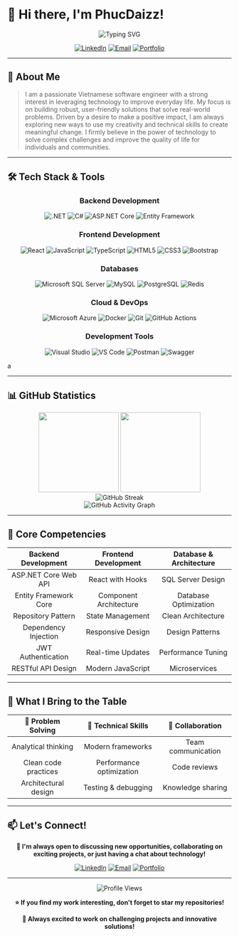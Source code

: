 # 👋 Hi there, I'm PhucDaizz!

<div align="center">
  <img src="https://readme-typing-svg.herokuapp.com?font=Fira+Code&pause=1000&color=2E9EF7&center=true&vCenter=true&width=600&lines=Full-Stack+.NET+Developer;Passionate+about+Clean+Code+%26+Architecture;Building+Scalable+Web+Applications;Always+Learning+New+Technologies" alt="Typing SVG" />
</div>

<div align="center">
  
[![LinkedIn](https://img.shields.io/badge/LinkedIn-Connect-0077B5?style=for-the-badge&logo=linkedin&logoColor=white)](https://www.linkedin.com/in/nguyễn-phúc-đại-82719a27b)
[![Email](https://img.shields.io/badge/Email-Contact-D14836?style=for-the-badge&logo=gmail&logoColor=white)](mailto:dai742004.dn@gmail.com)
[![Portfolio](https://img.shields.io/badge/Portfolio-FF5722?style=for-the-badge&logo=todoist&logoColor=white)](https://your-portfolio.com)

</div>

---

## 🚀 About Me

>I am a passionate Vietnamese software engineer with a strong interest in leveraging technology to improve everyday life. My focus is on building robust, user-friendly solutions that solve real-world problems.
>Driven by a desire to make a positive impact, I am always exploring new ways to use my creativity and technical skills to create meaningful change. I firmly believe in the power of technology to solve complex challenges and improve the quality of life for individuals and communities.
---

## 🛠️ Tech Stack & Tools

<div align="center">

### **Backend Development**
![.NET](https://img.shields.io/badge/.NET-5C2D91?style=for-the-badge&logo=.net&logoColor=white)
![C#](https://img.shields.io/badge/C%23-239120?style=for-the-badge&logo=c-sharp&logoColor=white)
![ASP.NET Core](https://img.shields.io/badge/ASP.NET_Core-5C2D91?style=for-the-badge&logo=.net&logoColor=white)
![Entity Framework](https://img.shields.io/badge/Entity_Framework-5C2D91?style=for-the-badge&logo=.net&logoColor=white)

### **Frontend Development**
![React](https://img.shields.io/badge/React-20232A?style=for-the-badge&logo=react&logoColor=61DAFB)
![JavaScript](https://img.shields.io/badge/JavaScript-F7DF1E?style=for-the-badge&logo=javascript&logoColor=black)
![TypeScript](https://img.shields.io/badge/TypeScript-007ACC?style=for-the-badge&logo=typescript&logoColor=white)
![HTML5](https://img.shields.io/badge/HTML5-E34F26?style=for-the-badge&logo=html5&logoColor=white)
![CSS3](https://img.shields.io/badge/CSS3-1572B6?style=for-the-badge&logo=css3&logoColor=white)
![Bootstrap](https://img.shields.io/badge/Bootstrap-563D7C?style=for-the-badge&logo=bootstrap&logoColor=white)

### **Databases**
![Microsoft SQL Server](https://img.shields.io/badge/Microsoft%20SQL%20Server-CC2927?style=for-the-badge&logo=microsoft%20sql%20server&logoColor=white)
![MySQL](https://img.shields.io/badge/MySQL-005C84?style=for-the-badge&logo=mysql&logoColor=white)
![PostgreSQL](https://img.shields.io/badge/PostgreSQL-316192?style=for-the-badge&logo=postgresql&logoColor=white)
![Redis](https://img.shields.io/badge/Redis-DC382D?style=for-the-badge&logo=redis&logoColor=white)

### **Cloud & DevOps**
![Microsoft Azure](https://img.shields.io/badge/Microsoft_Azure-0089D0?style=for-the-badge&logo=microsoft-azure&logoColor=white)
![Docker](https://img.shields.io/badge/Docker-2496ED?style=for-the-badge&logo=docker&logoColor=white)
![Git](https://img.shields.io/badge/Git-F05032?style=for-the-badge&logo=git&logoColor=white)
![GitHub Actions](https://img.shields.io/badge/GitHub_Actions-2088FF?style=for-the-badge&logo=github-actions&logoColor=white)

### **Development Tools**
![Visual Studio](https://img.shields.io/badge/Visual_Studio-5C2D91?style=for-the-badge&logo=visual%20studio&logoColor=white)
![VS Code](https://img.shields.io/badge/Visual_Studio_Code-0078D4?style=for-the-badge&logo=visual%20studio%20code&logoColor=white)
![Postman](https://img.shields.io/badge/Postman-FF6C37?style=for-the-badge&logo=postman&logoColor=white)
![Swagger](https://img.shields.io/badge/Swagger-85EA2D?style=for-the-badge&logo=swagger&logoColor=black)

</div>a

---

## 📊 GitHub Statistics

<div align="center">
  <img height="180em" src="https://github-readme-stats.vercel.app/api?username=PhucDaizz&show_icons=true&theme=tokyonight&include_all_commits=true&count_private=true"/>
  <img height="180em" src="https://github-readme-stats.vercel.app/api/top-langs/?username=PhucDaizz&layout=compact&langs_count=8&theme=tokyonight"/>
</div>

<div align="center">
  <img src="https://github-readme-streak-stats.herokuapp.com/?user=PhucDaizz&theme=tokyonight" alt="GitHub Streak" />
</div>

<div align="center">
  <img src="https://github-readme-activity-graph.vercel.app/graph?username=PhucDaizz&theme=tokyo-night&hide_border=true" alt="GitHub Activity Graph" />
</div>

---



## 🎯 Core Competencies

<div align="center">

| **Backend Development** | **Frontend Development** | **Database & Architecture** |
|:---:|:---:|:---:|
| ASP.NET Core Web API | React with Hooks | SQL Server Design |
| Entity Framework Core | Component Architecture | Database Optimization |
| Repository Pattern | State Management | Clean Architecture |
| Dependency Injection | Responsive Design | Design Patterns |
| JWT Authentication | Real-time Updates | Performance Tuning |
| RESTful API Design | Modern JavaScript | Microservices |

</div>

---


## 🌟 What I Bring to the Table

<div align="center">

| 🎯 **Problem Solving** | 🔧 **Technical Skills** | 🤝 **Collaboration** |
|:---:|:---:|:---:|
| Analytical thinking | Modern frameworks | Team communication |
| Clean code practices | Performance optimization | Code reviews |
| Architectural design | Testing & debugging | Knowledge sharing |

</div>

---


## 📫 Let's Connect!

<div align="center">

**🤝 I'm always open to discussing new opportunities, collaborating on exciting projects, or just having a chat about technology!**

[![LinkedIn](https://img.shields.io/badge/LinkedIn-Connect-0077B5?style=for-the-badge&logo=linkedin&logoColor=white)](https://www.linkedin.com/in/nguyễn-phúc-đại-82719a27b)
[![Email](https://img.shields.io/badge/Email-Contact-D14836?style=for-the-badge&logo=gmail&logoColor=white)](mailto:dai742004.dn@gmail.com)
[![Portfolio](https://img.shields.io/badge/Portfolio-Visit-FF5722?style=for-the-badge&logo=todoist&logoColor=white)](https://your-portfolio.com)


</div>

---

<div align="center">
  <img src="https://komarev.com/ghpvc/?username=PhucDaizz&color=blueviolet&style=for-the-badge" alt="Profile Views" />
</div>

<div align="center">

**⭐ If you find my work interesting, don't forget to star my repositories!**

**🚀 Always excited to work on challenging projects and innovative solutions!**

</div>
